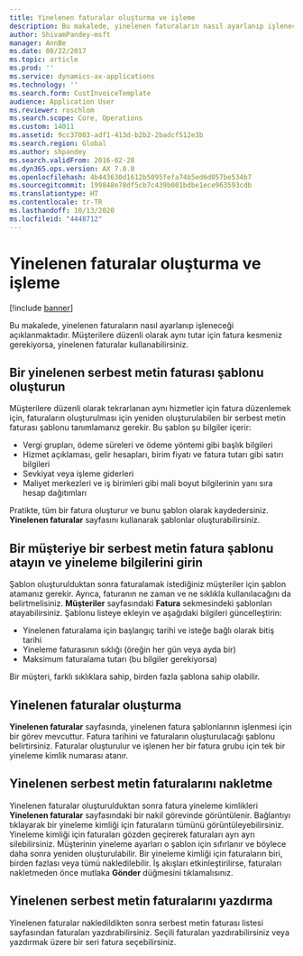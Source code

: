```yaml
---
title: Yinelenen faturalar oluşturma ve işleme
description: Bu makalede, yinelenen faturaların nasıl ayarlanıp işleneceği açıklanmaktadır. Müşterilere düzenli olarak aynı tutar için fatura kesmeniz gerekiyorsa, yinelenen faturalar kullanabilirsiniz.
author: ShivamPandey-msft
manager: AnnBe
ms.date: 08/22/2017
ms.topic: article
ms.prod: ''
ms.service: dynamics-ax-applications
ms.technology: ''
ms.search.form: CustInvoiceTemplate
audience: Application User
ms.reviewer: roschlom
ms.search.scope: Core, Operations
ms.custom: 14011
ms.assetid: 9cc37003-adf1-413d-b2b2-2badcf512e3b
ms.search.region: Global
ms.author: shpandey
ms.search.validFrom: 2016-02-28
ms.dyn365.ops.version: AX 7.0.0
ms.openlocfilehash: 4b443630d1612b5095fefa74b5ed6d057be534b7
ms.sourcegitcommit: 199848e78df5cb7c439b001bdbe1ece963593cdb
ms.translationtype: HT
ms.contentlocale: tr-TR
ms.lasthandoff: 10/13/2020
ms.locfileid: "4448712"
---
```

# <a name="set-up-and-process-recurring-invoices"></a>Yinelenen faturalar oluşturma ve işleme

[!include [banner](../includes/banner.md)]

Bu makalede, yinelenen faturaların nasıl ayarlanıp işleneceği açıklanmaktadır. Müşterilere düzenli olarak aynı tutar için fatura kesmeniz gerekiyorsa, yinelenen faturalar kullanabilirsiniz.

<a name="create-a-recurring-free-text-invoice-template"></a>Bir yinelenen serbest metin faturası şablonu oluşturun
---------------------------------------------

Müşterilere düzenli olarak tekrarlanan aynı hizmetler için fatura düzenlemek için, faturaların oluşturulması için yeniden oluşturulabilen bir serbest metin faturası şablonu tanımlamanız gerekir. Bu şablon şu bilgiler içerir:

-   Vergi grupları, ödeme süreleri ve ödeme yöntemi gibi başlık bilgileri
-   Hizmet açıklaması, gelir hesapları, birim fiyatı ve fatura tutarı gibi satırı bilgileri
-   Sevkiyat veya işleme giderleri
-   Maliyet merkezleri ve iş birimleri gibi mali boyut bilgilerinin yanı sıra hesap dağıtımları

Pratikte, tüm bir fatura oluşturur ve bunu şablon olarak kaydedersiniz. **Yinelenen faturalar** sayfasını kullanarak şablonlar oluşturabilirsiniz.

## <a name="assign-a-free-text-invoice-template-to-a-customer-and-enter-recurrence-details"></a>Bir müşteriye bir serbest metin fatura şablonu atayın ve yineleme bilgilerini girin
Şablon oluşturulduktan sonra faturalamak istediğiniz müşteriler için şablon atamanız gerekir. Ayrıca, faturanın ne zaman ve ne sıklıkla kullanılacağını da belirtmelisiniz. **Müşteriler** sayfasındaki **Fatura** sekmesindeki şablonları atayabilirsiniz. Şablonu listeye ekleyin ve aşağıdaki bilgileri güncelleştirin:

-   Yinelenen faturalama için başlangıç tarihi ve isteğe bağlı olarak bitiş tarihi
-   Yineleme faturasının sıklığı (öreğin her gün veya ayda bir)
-   Maksimum faturalama tutarı (bu bilgiler gerekiyorsa)

Bir müşteri, farklı sıklıklara sahip, birden fazla şablona sahip olabilir.

## <a name="generate-the-recurring-invoices"></a>Yinelenen faturalar oluşturma
**Yinelenen faturalar** sayfasında, yinelenen fatura şablonlarının işlenmesi için bir görev mevcuttur. Fatura tarihini ve faturaların oluşturulacağı şablonu belirtirsiniz. Faturalar oluşturulur ve işlenen her bir fatura grubu için tek bir yineleme kimlik numarası atanır.

<a name="post-recurring-free-text-invoices"></a>Yinelenen serbest metin faturalarını nakletme
---------------------------------

Yinelenen faturalar oluşturulduktan sonra fatura yineleme kimlikleri **Yinelenen faturalar** sayfasındaki bir nakil görevinde görüntülenir. Bağlantıyı tıklayarak bir yineleme kimliği için faturaların tümünü görüntüleyebilirsiniz. Yineleme kimliği için faturaları gözden geçirerek faturaları ayrı ayrı silebilirsiniz. Müşterinin yineleme ayarları o şablon için sıfırlanır ve böylece daha sonra yeniden oluşturulabilir. Bir yineleme kimliği için faturaların biri, birden fazlası veya tümü nakledilebilir. İş akışları etkinleştirilirse, faturaları nakletmeden önce mutlaka **Gönder** düğmesini tıklamalısınız.

<a name="print-recurring-free-text-invoices"></a>Yinelenen serbest metin faturalarını yazdırma
----------------------------------

Yinelenen faturalar nakledildikten sonra serbest metin faturası listesi sayfasından faturaları yazdırabilirsiniz. Seçili faturaları yazdırabilirsiniz veya yazdırmak üzere bir seri fatura seçebilirsiniz.



